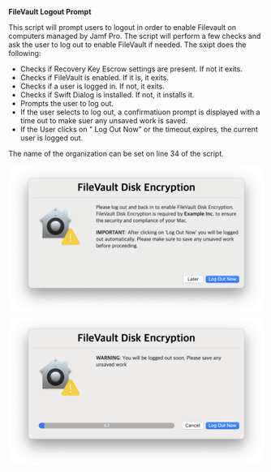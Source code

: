 **FileVault Logout Prompt**

This script will prompt users to logout in order to enable Filevault on computers managed by Jamf Pro. The script will perform a few checks and ask the user to log out to enable FileVault if needed. The sxipt does the following:

- Checks if Recovery Key Escrow settings are present.  If not it exits.
- Checks if FileVault is enabled.  If it is, it exits.
- Checks if a user is logged in. If not, it exits.
- Checks if Swift Dialog is installed. If not, it installs it.
- Prompts the user to log out.
- If the user selects to log out, a confirmatiuon prompt is displayed with a time out to make suer any unsaved work is saved.
- If the User clicks on " Log Out Now" or the timeout expires, the current user is logged out.

The name of the organization can be set on line 34 of the script.

<img width="727" alt="Screenshot 2025-04-14 at 22 51 26" src="https://github.com/Sdelsaz/FileVault-Logout-Prompt/blob/main/Screenshot%201.png" />
<img width="727" alt="Screenshot 2025-04-14 at 22 51 39" src="https://github.com/Sdelsaz/FileVault-Logout-Prompt/blob/main/Screenshot%202.png" />
